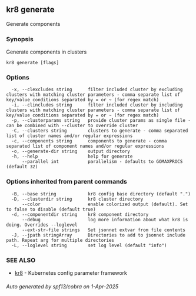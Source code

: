 ## kr8 generate

Generate components

### Synopsis

Generate components in clusters

```
kr8 generate [flags]
```

### Options

```
  -x, --clexcludes string      filter included cluster by excluding clusters with matching cluster parameters - comma separate list of key/value conditions separated by = or ~ (for regex match)
  -i, --clincludes string      filter included cluster by including clusters with matching cluster parameters - comma separate list of key/value conditions separated by = or ~ (for regex match)
  -p, --clusterparams string   provide cluster params as single file - can be combined with --cluster to override cluster
  -C, --clusters string        clusters to generate - comma separated list of cluster names and/or regular expressions 
  -c, --components string      components to generate - comma separated list of component names and/or regular expressions
  -o, --generate-dir string    output directory
  -h, --help                   help for generate
      --parallel int           parallelism - defaults to GOMAXPROCS (default 32)
```

### Options inherited from parent commands

```
  -B, --base string            kr8 config base directory (default ".")
  -D, --clusterdir string      kr8 cluster directory
      --color                  enable colorized output (default). Set to false to disable (default true)
  -d, --componentdir string    kr8 component directory
      --debug                  log more information about what kr8 is doing. Overrides --loglevel
      --ext-str-file strings   Set jsonnet extvar from file contents
  -J, --jpath stringArray      Directories to add to jsonnet include path. Repeat arg for multiple directories
  -L, --loglevel string        set log level (default "info")
```

### SEE ALSO

* [kr8](kr8.md)	 - Kubernetes config parameter framework

###### Auto generated by spf13/cobra on 1-Apr-2025
